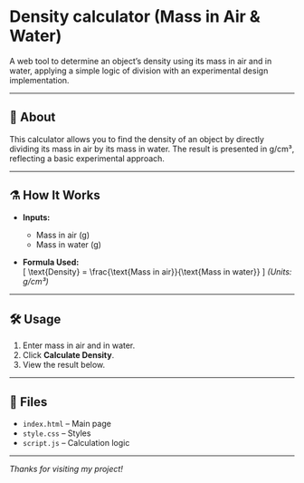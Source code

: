 # Density calculator (Mass in Air & Water)

A web tool to determine an object’s density using its mass in air and in water, applying a simple logic of division with an experimental design implementation.

---

## 🚀 About

This calculator allows you to find the density of an object by directly dividing its mass in air by its mass in water. The result is presented in g/cm³, reflecting a basic experimental approach.

---

## ⚗️ How It Works

- **Inputs:**  
  - Mass in air (g)  
  - Mass in water (g)

- **Formula Used:**  
  \[
  \text{Density} = \frac{\text{Mass in air}}{\text{Mass in water}}
  \]
  *(Units: g/cm³)*

---

## 🛠️ Usage

1. Enter mass in air and in water.
2. Click **Calculate Density**.
3. View the result below.

---

## 📁 Files

- `index.html` – Main page  
- `style.css` – Styles  
- `script.js` – Calculation logic

---

*Thanks for visiting my project!*


